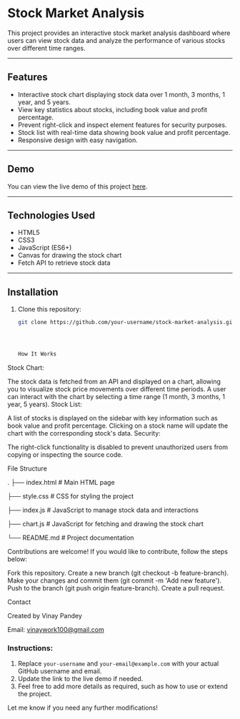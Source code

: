 # Stock Market Analysis

This project provides an interactive stock market analysis dashboard where users can view stock data and analyze the performance of various stocks over different time ranges.

---

## Features

- Interactive stock chart displaying stock data over 1 month, 3 months, 1 year, and 5 years.
- View key statistics about stocks, including book value and profit percentage.
- Prevent right-click and inspect element features for security purposes.
- Stock list with real-time data showing book value and profit percentage.
- Responsive design with easy navigation.

---

## Demo

You can view the live demo of this project [here](https://unrivaled-croissant-a85fe9.netlify.app/).

---

## Technologies Used

- HTML5
- CSS3
- JavaScript (ES6+)
- Canvas for drawing the stock chart
- Fetch API to retrieve stock data

---

## Installation

1. Clone this repository:
   ```bash
   git clone https://github.com/your-username/stock-market-analysis.git




   How It Works
Stock Chart:

The stock data is fetched from an API and displayed on a chart, allowing you to visualize stock price movements over different time periods.
A user can interact with the chart by selecting a time range (1 month, 3 months, 1 year, 5 years).
Stock List:

A list of stocks is displayed on the sidebar with key information such as book value and profit percentage.
Clicking on a stock name will update the chart with the corresponding stock's data.
Security:

The right-click functionality is disabled to prevent unauthorized users from copying or inspecting the source code.




File Structure


.
├── index.html       # Main HTML page


├── style.css        # CSS for styling the project


├── index.js         # JavaScript to manage stock data and interactions


├── chart.js         # JavaScript for fetching and drawing the stock chart


└── README.md        # Project documentation



Contributions are welcome! If you would like to contribute, follow the steps below:

Fork this repository.
Create a new branch (git checkout -b feature-branch).
Make your changes and commit them (git commit -m 'Add new feature').
Push to the branch (git push origin feature-branch).
Create a pull request.



Contact

Created by Vinay Pandey


Email: vinaywork100@gmail.com


### Instructions:
1. Replace `your-username` and `your-email@example.com` with your actual GitHub username and email.
2. Update the link to the live demo if needed.
3. Feel free to add more details as required, such as how to use or extend the project.

Let me know if you need any further modifications!
